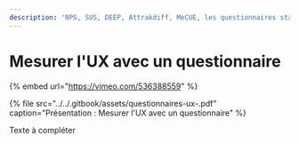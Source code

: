 ```yaml
---
description: 'NPS, SUS, DEEP, Attrakdiff, MeCUE, les questionnaires standardisés'
---
```


# Mesurer l'UX avec un questionnaire

{% embed url="https://vimeo.com/536388559" %}

{% file src="../../.gitbook/assets/questionnaires-ux-.pdf" caption="Présentation : Mesurer l\'UX avec un questionnaire" %}

Texte à compléter

